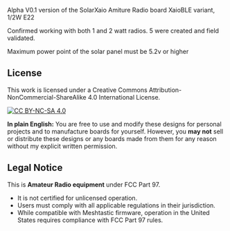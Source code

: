 Alpha V0.1 version of the SolarXaio Amiture Radio board
XaioBLE variant, 1/2W E22

Confirmed working with both 1 and 2 watt radios. 5 were created and field validated.

Maximum power point of the solar panel must be 5.2v or higher

## License
This work is licensed under a Creative Commons Attribution-NonCommercial-ShareAlike 4.0 International License.

[![CC BY-NC-SA 4.0](https://licensebuttons.net/l/by-nc-sa/4.0/88x31.png)](https://creativecommons.org/licenses/by-nc-sa/4.0/)

**In plain English:** You are free to use and modify these designs for personal projects and to manufacture boards for yourself. However, you **may not** sell or distribute these designs or any boards made from them for any reason without my explicit written permission.

## Legal Notice
This is **Amateur Radio equipment** under FCC Part 97.
* It is not certified for unlicensed operation.
* Users must comply with all applicable regulations in their jurisdiction.
* While compatible with Meshtastic firmware, operation in the United States requires compliance with FCC Part 97 rules.
